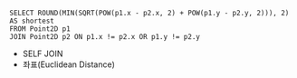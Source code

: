 ```
SELECT ROUND(MIN(SQRT(POW(p1.x - p2.x, 2) + POW(p1.y - p2.y, 2))), 2) AS shortest
FROM Point2D p1
JOIN Point2D p2 ON p1.x != p2.x OR p1.y != p2.y
```
- SELF JOIN
- 좌표(Euclidean Distance)
